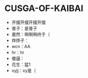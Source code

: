 # CUSGA-OF-KAIBAI

- 开摆开摆开摆开摆
- 普子：是普子
- 嘉然：啊啊啊终于（
- 烨烨子：
- wcn：AA
- hr：hr
- 傻逼：
- 花生：猛1
- xyjj：xy是（

